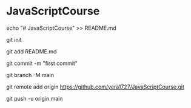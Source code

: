 # JavaScriptCourse

echo "# JavaScriptCourse" >> README.md

git init

git add README.md

git commit -m "first commit"

git branch -M main

git remote add origin https://github.com/yera1727/JavaScriptCourse.git

git push -u origin main
